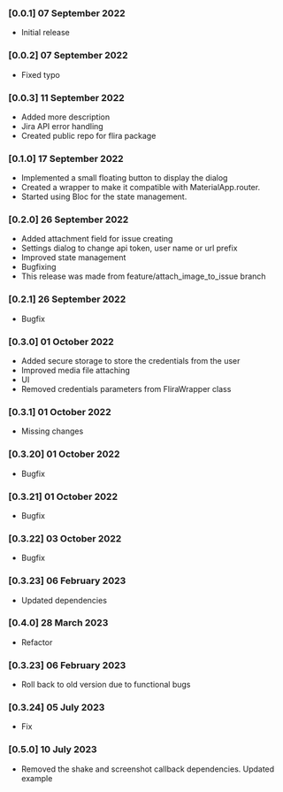 ### [0.0.1] 07 September 2022

* Initial release

### [0.0.2] 07 September 2022

* Fixed typo

### [0.0.3] 11 September 2022

* Added more description
* Jira API error handling
* Created public repo for flira package

### [0.1.0] 17 September 2022

* Implemented a small floating button to display the dialog
* Created a wrapper to make it compatible with MaterialApp.router.
* Started using Bloc for the state management.

### [0.2.0] 26 September 2022

* Added attachment field for issue creating
* Settings dialog to change api token, user name or url prefix
* Improved state management
* Bugfixing
* This release was made from feature/attach_image_to_issue branch

### [0.2.1] 26 September 2022

* Bugfix

### [0.3.0] 01 October 2022

* Added secure storage to store the credentials from the user
* Improved media file attaching
* UI
* Removed credentials parameters from FliraWrapper class
### [0.3.1] 01 October 2022

* Missing changes

### [0.3.20] 01 October 2022

* Bugfix
### [0.3.21] 01 October 2022
* Bugfix
### [0.3.22] 03 October 2022
* Bugfix
### [0.3.23] 06 February 2023
* Updated dependencies
### [0.4.0] 28 March 2023
* Refactor
### [0.3.23] 06 February 2023
* Roll back to old version due to functional bugs
### [0.3.24] 05 July 2023
* Fix
### [0.5.0] 10 July 2023
* Removed the shake and screenshot callback dependencies. Updated example